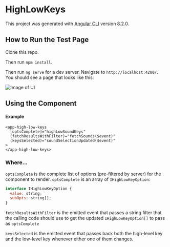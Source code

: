 # HighLowKeys

This project was generated with [Angular CLI](https://github.com/angular/angular-cli) version 8.2.0.

## How to Run the Test Page

Clone this repo.

Then run `npm install`.

Then run `ng serve` for a dev server. Navigate to `http://localhost:4200/`. You should see a page that looks like this:

![Image of UI](https://github.com/kathkroll/high-low-keys/reference.PNG)

## Using the Component

#### Example
```
<app-high-low-keys 
  [optsComplete]="highLowSoundKeys"
  (fetchResultsWithFilter)="fetchSounds($event)"
  (keysSelected)="soundSelectionUpdated($event)"
>
</app-high-low-keys>
```

### Where...

`optsComplete` is the complete list of options (pre-filtered by server) for the component to render. `optsComplete` is an array of `IHighLowKeyOption`:

```javascript
interface IHighLowKeyOption {
  value: string;
  subOpts: string[];
}
```

`fetchResultsWithFilter` is the emitted event that passes a string filter that the calling code should use to get the updated `IHighLowKeyOption[]` to pass as `optsComplete`

`keysSelected` is the emitted event that passes back both the high-level key and the low-level key whenever either one of them changes.


